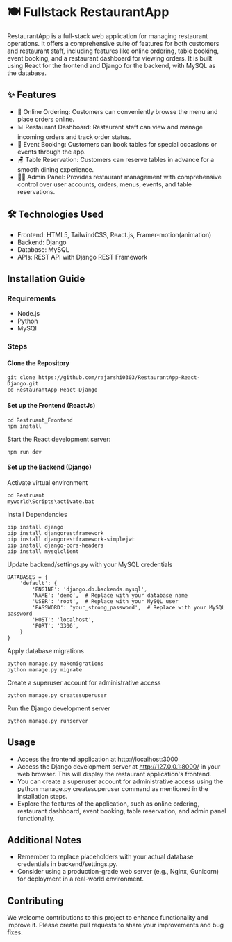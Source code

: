 # 🍽️ Fullstack RestaurantApp
RestaurantApp is a full-stack web application for managing restaurant operations. It offers a comprehensive suite of features for both customers and restaurant staff, including features like online ordering, table booking, event booking, and a restaurant dashboard for viewing orders. It is built using React for the frontend and Django for the backend, with MySQL as the database.

## ✨ Features

* 🛒 Online Ordering: Customers can conveniently browse the menu and place orders online.
* 📊 Restaurant Dashboard: Restaurant staff can view and manage incoming orders and track order status.
* 🎉 Event Booking: Customers can book tables for special occasions or events through the app.
* 🪑 Table Reservation: Customers can reserve tables in advance for a smooth dining experience.
* 👨‍💼 Admin Panel: Provides restaurant management with comprehensive control over user accounts, orders, menus, events, and table reservations.

## 🛠️ Technologies Used
* Frontend: HTML5, TailwindCSS, React.js, Framer-motion(animation) 
* Backend: Django
* Database: MySQL
* APIs: REST API with Django REST Framework

## Installation Guide

### Requirements
* Node.js
* Python
* MySQl

### Steps
#### Clone the Repository
```shell
git clone https://github.com/rajarshi0303/RestaurantApp-React-Django.git
cd RestaurantApp-React-Django
```
#### Set up the Frontend (ReactJs)
```shell
cd Restruant_Frontend
npm install
```
Start the React development server:
```shell
npm run dev
```

#### Set up the Backend (Django)
Activate virtual environment 
```shell
cd Restruant
myworld\Scripts\activate.bat
```
Install Dependencies
```shell
pip install django
pip install djangorestframework
pip install djangorestframework-simplejwt
pip install django-cors-headers
pip install mysqlclient
```
Update backend/settings.py with your MySQL credentials
```shell
DATABASES = {
    'default': {
        'ENGINE': 'django.db.backends.mysql',
        'NAME': 'demo',  # Replace with your database name
        'USER': 'root',  # Replace with your MySQL user
        'PASSWORD': 'your_strong_password',  # Replace with your MySQL password
        'HOST': 'localhost',
        'PORT': '3306',
    }
}
```

Apply database migrations
```shell
python manage.py makemigrations
python manage.py migrate
```
Create a superuser account for administrative access
```shell
python manage.py createsuperuser
```
Run the Django development server
```shell
python manage.py runserver
```

## Usage
* Access the frontend application at http://localhost:3000
* Access the Django development server at http://127.0.0.1:8000/ in your web browser. This will display the restaurant application's frontend.
* You can create a superuser account for administrative access using the python manage.py createsuperuser command as mentioned in the installation steps.
* Explore the features of the application, such as online ordering, restaurant dashboard, event booking, table reservation, and admin panel functionality.

## Additional Notes
* Remember to replace placeholders with your actual database credentials in backend/settings.py.
* Consider using a production-grade web server (e.g., Nginx, Gunicorn) for deployment in a real-world environment.

## Contributing
We welcome contributions to this project to enhance functionality and improve it. Please create pull requests to share your improvements and bug fixes.
